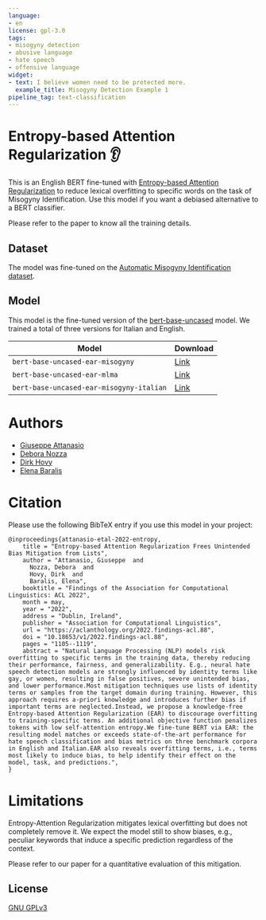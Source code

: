 ```yaml
---
language:
- en
license: gpl-3.0
tags:
- misogyny detection
- abusive language
- hate speech
- offensive language
widget:
- text: I believe women need to be protected more.
  example_title: Misogyny Detection Example 1
pipeline_tag: text-classification
---
```


# Entropy-based Attention Regularization 👂

This is an English BERT fine-tuned with [Entropy-based Attention Regularization](https://aclanthology.org/2022.findings-acl.88/) to reduce lexical overfitting to specific words on the task of Misogyny Identification.
Use this model if you want a debiased alternative to a BERT classifier.

Please refer to the paper to know all the training details.

## Dataset

The model was fine-tuned on the [Automatic Misogyny Identification dataset](https://ceur-ws.org/Vol-2263/paper009.pdf).

## Model

This model is the fine-tuned version of the [bert-base-uncased](https://huggingface.co/bert-base-uncased) model.
We trained a total of three versions for Italian and English. 

| Model                       | Download |
| ------                      | -------------------------|
| `bert-base-uncased-ear-misogyny` | [Link](https://huggingface.co/MilaNLProc/bert-base-uncased-ear-misogyny) |
| `bert-base-uncased-ear-mlma` | [Link](https://huggingface.co/MilaNLProc/bert-base-uncased-ear-mlma) |
| `bert-base-uncased-ear-misogyny-italian`   | [Link](https://huggingface.co/MilaNLProc/bert-base-uncased-ear-misogyny-italian) |

# Authors
- [Giuseppe Attanasio](https://gattanasio.cc/)
- [Debora Nozza](http://dnozza.github.io/)
- [Dirk Hovy](https://federicobianchi.io/)
- [Elena Baralis](https://dbdmg.polito.it/wordpress/people/elena-baralis/)

# Citation

Please use the following BibTeX entry if you use this model in your project:

```
@inproceedings{attanasio-etal-2022-entropy,
    title = "Entropy-based Attention Regularization Frees Unintended Bias Mitigation from Lists",
    author = "Attanasio, Giuseppe  and
      Nozza, Debora  and
      Hovy, Dirk  and
      Baralis, Elena",
    booktitle = "Findings of the Association for Computational Linguistics: ACL 2022",
    month = may,
    year = "2022",
    address = "Dublin, Ireland",
    publisher = "Association for Computational Linguistics",
    url = "https://aclanthology.org/2022.findings-acl.88",
    doi = "10.18653/v1/2022.findings-acl.88",
    pages = "1105--1119",
    abstract = "Natural Language Processing (NLP) models risk overfitting to specific terms in the training data, thereby reducing their performance, fairness, and generalizability. E.g., neural hate speech detection models are strongly influenced by identity terms like gay, or women, resulting in false positives, severe unintended bias, and lower performance.Most mitigation techniques use lists of identity terms or samples from the target domain during training. However, this approach requires a-priori knowledge and introduces further bias if important terms are neglected.Instead, we propose a knowledge-free Entropy-based Attention Regularization (EAR) to discourage overfitting to training-specific terms. An additional objective function penalizes tokens with low self-attention entropy.We fine-tune BERT via EAR: the resulting model matches or exceeds state-of-the-art performance for hate speech classification and bias metrics on three benchmark corpora in English and Italian.EAR also reveals overfitting terms, i.e., terms most likely to induce bias, to help identify their effect on the model, task, and predictions.",
}
```

# Limitations

Entropy-Attention Regularization mitigates lexical overfitting but does not completely remove it. We expect the model still to show biases, e.g., peculiar keywords that induce a specific prediction regardless of the context.

Please refer to our paper for a quantitative evaluation of this mitigation. 

## License 
[GNU GPLv3](https://choosealicense.com/licenses/gpl-3.0/)